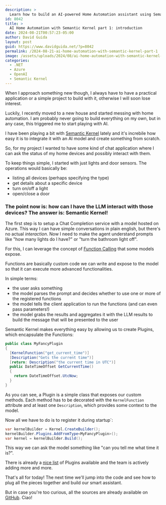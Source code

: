 ```yaml
---
description: > 
  Learn how to build an AI-powered Home Automation assistant using Semantic Kernel and Azure OpenAI
id: 8042
title: >
  AI Home Automation with Semantic Kernel part 1: introduction
date: 2024-08-21T00:57:23-05:00
author: David Guida
layout: post
guid: https://www.davidguida.net/?p=8042
permalink: /2024-08-21-ai-home-automation-with-semantic-kernel-part-1
image: /assets/uploads/2024/08/ai-home-automation-with-semantic-kernel-part-1.jpg
categories:  
  - .NET
  - Azure
  - OpenAI
  - Semantic Kernel
---
```


When I approach something new though, I always have to have a practical application or a simple project to build with it, otherwise I will soon lose interest.

Luckily, I recently moved to a new house and started messing with home automation. I am probably never going to build everything on my own, but in any case, this triggered me to start playing with AI.

I have been playing a bit with [Semantic Kernel](https://learn.microsoft.com/en-us/semantic-kernel/overview/) lately and it's increbile how easy it is to integrate it with an AI model and create something from scratch.

So, for my project I wanted to have some kind of chat application where I can ask the status of my home devices and possibly interact with them.

To keep things simple, I started with just lights and door sensors. The operations would basically be:
- listing all devices (perhaps specifying the type)
- get details about a specific device
- turn on/off a light
- open/close a door

### The point now is: how can I have the LLM interact with those devices? The answer is: Semantic Kernel!

The first step is to setup a Chat Completion service with a model hosted on Azure. This way I can have simple conversations in plain english, but there's no actual *interaction*. Now I need to make the agent understand prompts like "how many lights do I have?" or "turn the bathroom light off".

For this, I can leverage the concept of [Function Calling](https://platform.openai.com/docs/guides/function-calling) that some models expose. 

Functions are basically custom code we can write and expose to the model so that it can execute more advanced functionalities.

In simple terms:
- the user asks something
- the model parses the prompt and decides whether to use one or more of the registered functions
- the model tells the client application to run the functions (and can even pass parameters!)
- the model grabs the results and aggregates it with the LLM results to build the message that will be presented to the user

Semantic Kernel makes everything easy by allowing us to create Plugins, which encapsulate the Functions:

```csharp
public class MyFancyPlugin
{
  [KernelFunction("get_current_time")]
  [Description("Gets the current time")]
  [return: Description("the current time in UTC")]
  public DateTimeOffset GetCurrentTime()
  {
    return DateTimeOffset.UtcNow;
  }
}
```

As you can see, a Plugin is a simple class that exposes our custom methods. Each method has to be decorated with the `KernelFunction` attribute and at least one `Description`, which provides some context to the model.

Now all we have to do is to register it during startup`:
```csharp
var kernelBuilder = Kernel.CreateBuilder();
kernelBuilder.Plugins.AddFromType<MyFancyPlugin>();
var kernel = kernelBuilder.Build();
```

This way we can ask the model something like "can you tell me what time it is?".

There is already a [nice list](https://learn.microsoft.com/en-us/dotnet/api/microsoft.semantickernel.plugins.core?view=semantic-kernel-dotnet) of Plugins available and the team is actively adding more and more.

That's all for today! The next time we'll jump into the code and see how to plug all the pieces together and build our smart assistant.

But in case you're too curious, all the sources are already available on [GitHub](https://github.com/mizrael/SmartAssistant). Ciao!